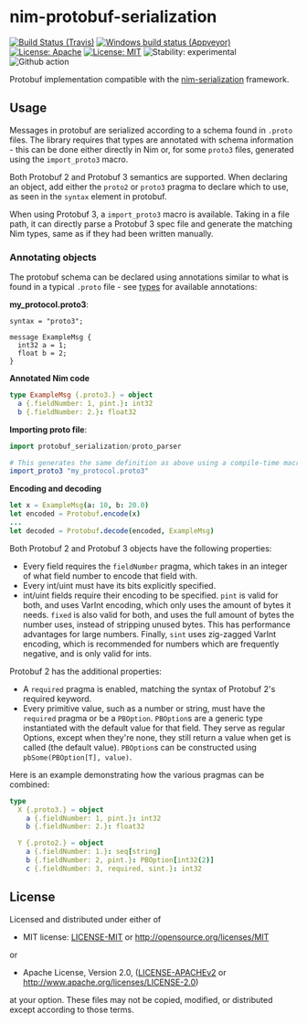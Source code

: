 # nim-protobuf-serialization

[![Build Status (Travis)](https://img.shields.io/travis/status-im/nim-protobuf-serialization/master.svg?label=Linux%20/%20macOS "Linux/macOS build status (Travis)")](https://travis-ci.org/status-im/nim-protobuf-serialization)
[![Windows build status (Appveyor)](https://img.shields.io/appveyor/ci/nimbus/nim-protobuf-serialization/master.svg?label=Windows "Windows build status (Appveyor)")](https://ci.appveyor.com/project/nimbus/nim-protobuf-serialization)
[![License: Apache](https://img.shields.io/badge/License-Apache%202.0-blue.svg)](https://opensource.org/licenses/Apache-2.0)
[![License: MIT](https://img.shields.io/badge/License-MIT-blue.svg)](https://opensource.org/licenses/MIT)
![Stability: experimental](https://img.shields.io/badge/stability-experimental-orange.svg)
![Github action](https://github.com/status-im/nim-protobuf-serialization/workflows/CI/badge.svg)

Protobuf implementation compatible with the [nim-serialization](https://github.com/status-im/nim-serialization) framework.

## Usage

Messages in protobuf are serialized according to a schema found in `.proto` files. The library requires that types are annotated with schema information - this can be done either directly in Nim or, for some `proto3` files, generated using the `import_proto3` macro.

Both Protobuf 2 and Protobuf 3 semantics are supported. When declaring an object, add either the `proto2` or `proto3` pragma to declare which to use, as seen in the `syntax` element in protobuf.

When using Protobuf 3, a `import_proto3` macro is available. Taking in a file path, it can directly parse a Protobuf 3 spec file and generate the matching Nim types, same as if they had been written manually.

### Annotating objects

The protobuf schema can be declared using annotations similar to what is found in a typical `.proto` file - see [types](./protobuf_serialization/types.nim) for available annotations:

**my_protocol.proto3**:

```proto3
syntax = "proto3";

message ExampleMsg {
  int32 a = 1;
  float b = 2;
}
```

**Annotated Nim code**

```nim
type ExampleMsg {.proto3.} = object
  a {.fieldNumber: 1, pint.}: int32
  b {.fieldNumber: 2.}: float32
```

**Importing proto file**:

```nim
import protobuf_serialization/proto_parser

# This generates the same definition as above using a compile-time macro / parser
import_proto3 "my_protocol.proto3"
```

**Encoding and decoding**

```nim
let x = ExampleMsg(a: 10, b: 20.0)
let encoded = Protobuf.encode(x)
...
let decoded = Protobuf.decode(encoded, ExampleMsg)
```

Both Protobuf 2 and Protobuf 3 objects have the following properties:

- Every field requires the `fieldNumber` pragma, which takes in an integer of what field number to encode that field with.
- Every int/uint must have its bits explicitly specified.
- int/uint fields require their encoding to be specified. `pint` is valid for both, and uses VarInt encoding, which only uses the amount of bytes it needs. `fixed` is also valid for both, and uses the full amount of bytes the number uses, instead of stripping unused bytes. This has performance advantages for large numbers. Finally, `sint` uses zig-zagged VarInt encoding, which is recommended for numbers which are frequently negative, and is only valid for ints.

Protobuf 2 has the additional properties:

- A `required` pragma is enabled, matching the syntax of Protobuf 2's required keyword.
- Every primitive value, such as a number or string, must have the `required` pragma or be a `PBOption`. `PBOption`s are a generic type instantiated with the default value for that field. They serve as regular Options, except when they're none, they still return a value when get is called (the default value). `PBOption`s can be constructed using `pbSome(PBOption[T], value)`.

Here is an example demonstrating how the various pragmas can be combined:

```nim
type
  X {.proto3.} = object
    a {.fieldNumber: 1, pint.}: int32
    b {.fieldNumber: 2.}: float32

  Y {.proto2.} = object
    a {.fieldNumber: 1.}: seq[string]
    b {.fieldNumber: 2, pint.}: PBOption[int32(2)]
    c {.fieldNumber: 3, required, sint.}: int32
```

## License

Licensed and distributed under either of

* MIT license: [LICENSE-MIT](LICENSE-MIT) or http://opensource.org/licenses/MIT

or

* Apache License, Version 2.0, ([LICENSE-APACHEv2](LICENSE-APACHEv2) or http://www.apache.org/licenses/LICENSE-2.0)

at your option. These files may not be copied, modified, or distributed except according to those terms.
